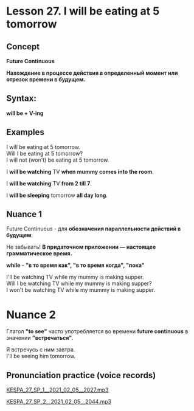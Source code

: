 # Lesson 27. I will be eating at 5 tomorrow

## Concept

**Future Continuous**

**Нахождение в процессе действия в определенный момент или отрезок времени в будущем.**  


## Syntax:

**will be + V-ing**  


## Examples

I will be eating at 5 tomorrow.  
Will I be eating at 5 tomorrow?  
I will not (won't) be eating at 5 tomorrow.  

I **will be watching** TV **when mummy comes into the room**.  

I **will be watching** TV **from 2 till 7**.  

I **will be sleeping** tomorrow **all day long**.  



## Nuance 1

Future Continuous - для **обозначения параллельности действий в будущем**.

Не забывать! **В придаточном приложении — настоящее грамматическое время.**  

**while** - **"в то время как", "в то время когда", "пока"**

I'll be watching TV while my mummy is making supper.  
Will I be watching TV while my mummy is making supper?  
I won't be watching TV while my mummy is making supper.  


# Nuance 2

Глагол **"to see"** часто употребляется во времени **future continuous** в значении **"встречаться"**.  

Я встречусь с ним завтра.  
I'll be seeing him tomorrow.  

## Pronunciation practice (voice records)

[KESPA_27_SP_1__2021_02_05__2027.mp3](https://mega.nz/file/Ep8ika5J#FiU_8QMZ3ffPwjp75fD1d6yCsymANfCTpaSbBG7zj-I)  

[KESPA_27_SP_2__2021_02_05__2044.mp3](https://mega.nz/file/x18kDKJQ#1WL1so7QSMz64S2g5Kh4bQi0TWmX9VaO49NoTaqOkyM)  
